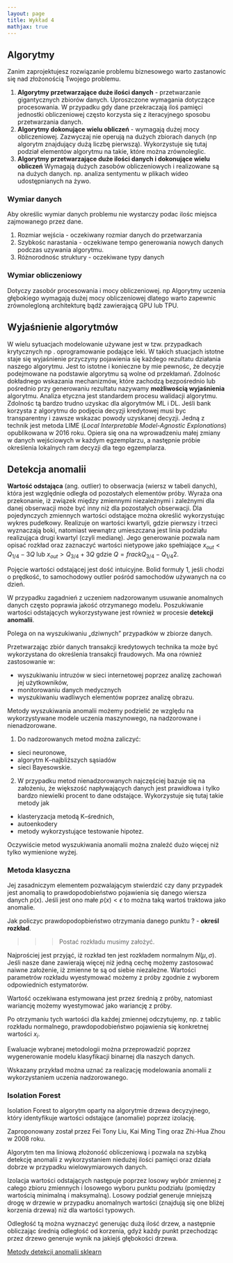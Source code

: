 ```yaml
---
layout: page
title: Wykład 4
mathjax: true
---
```


## Algorytmy

Zanim zaprojektujesz rozwiązanie problemu biznesowego warto zastanowic się nad złożonością 
Twojego problemu.

1. **Algorytmy przetwarzające duże ilości danych**  - przetwarzanie gigantycznych zbiorów danych. Uproszczone wymagania dotyczące procesowania. W przypadku gdy dane przekraczają iloś pamięci jednostki obliczeniowej często korzysta się z iteracyjnego sposobu przetwarzania danych. 
2. **Algorytmy dokonujące wielu obliczeń** - wymagają dużej mocy obliczeniowej. Zazwyczaj nie operują na dużych zbiorach danych (np algorytm znajdujący dużą liczbę pierwszą). Wykorzystuje się tutaj podział elementów algorytmu na takie, które można zrównoleglic. 
3. **Algorytmy przetwarzające duże ilości danych i dokonujące wielu obliczeń** Wymagają dużych zasobów obliczeniowych i realizowane są na dużych danych. np. analiza sentymentu w plikach wideo udostępnianych na żywo.

### Wymiar danych
Aby określic wymiar danych problemu nie wystarczy podac ilośc miejsca zajmowanego przez dane. 
1. Rozmiar wejścia - oczekiwany rozmiar danych do przetwarzania
2. Szybkośc narastania - oczekiwane tempo generowania nowych danych podczas uzywania algorytmu.
3. Różnorodnośc struktury - oczekiwane typy danych

### Wymiar obliczeniowy
Dotyczy zasobór procesowania i mocy obliczeniowej. np Algorytmy uczenia głębokiego wymagają dużej mocy obliczeniowej dlatego warto zapewnic zrównolegloną architekturę bądź zawierającą GPU lub TPU. 

## Wyjaśnienie algorytmów 

W wielu sytuacjach modelowanie używane jest w tzw. przypadkach krytycznych np . oprogramowanie podające leki. 
W takich stuacjach istotne staje się wyjaśnienie przyczyny pojawienia się każdego rezultatu działania naszego algorytmu. Jest to istotne i konieczne by mie pewnośc, że decyzje podejmowane na podstawie algorytmu są wolne od przekłamań. Zdolnośc dokładnego wskazania mechanizmów, które zachodzą bezpośrednio lub pośrednio przy generowaniu rezultatu nazywamy **możliwością wyjaśnienia** algorytmu. Analiza etyczna jest standardem procesu walidacji algorytmu. 
Zdolnośc tą bardzo trudno uzyskac dla algorytmów ML i DL. Jeśli bank korzysta z algorytmu do podjęcia decyzji kredytowej musi byc transparentny i zawsze wskazac powody uzyskanej decyzji. Jedną z technik jest metoda LIME (*Local Interpretable Model-Agnostic Explonations*) opublikowana w 2016 roku. Opiera się ona na wprowadzeniu małej zmiany w danych wejściowych w każdym egzemplarzu, a następnie próbie określenia lokalnych ram decyzji dla tego egzemplarza. 

## Detekcja anomalii 

**Wartość odstająca** (ang. outlier) to obserwacja (wiersz w tabeli danych), która jest względnie odległa od pozostałych elementów próby. Wyraża ona przekonanie, iż związek między zmiennymi niezależnymi i zależnymi dla danej obserwacji może być inny niż dla pozostałych obserwacji.
Dla pojedynczych zmiennych wartości odstające można określić wykorzystując wykres pudełkowy. Realizuje on wartości kwartyli, gdzie pierwszy i trzeci wyznaczają boki, natomiast wewnątrz umieszczana jest linia podziału realizująca drugi kwartyl (czyli medianę). Jego generowanie pozwala nam opisać rozkład oraz zaznaczyć wartości nietypowe jako spełniające $x_{out} < Q_{1/4} - 3Q$ lub $x_{out} > Q_{3/4} + 3Q$ gdzie $Q = frack{Q_{3/4}-Q_{1/4}}{2}$.

Pojęcie wartości odstającej jest dość intuicyjne. Bolid formuły 1, jeśli chodzi o prędkość, to samochodowy outlier pośród samochodów używanych na co dzień.

W przypadku zagadnień z uczeniem nadzorowanym usuwanie anomalnych danych często poprawia jakość otrzymanego modelu.
Poszukiwanie wartości odstających wykorzystywane jest również w procesie **detekcji anomalii**. 

Polega on na wyszukiwaniu „dziwnych” przypadków w zbiorze danych. 

Przetwarzając zbiór danych transakcji kredytowych technika ta może być wykorzystana do określenia transakcji fraudowych. Ma ona również zastosowanie w:
-  wyszukiwaniu intruzów w sieci internetowej poprzez analizę zachowań jej użytkowników, 
-  monitorowaniu danych medycznych 
-  wyszukiwaniu wadliwych elementów poprzez analizę obrazu. 

Metody wyszukiwania anomalii możemy podzielić ze względu na wykorzystywane modele uczenia maszynowego, na nadzorowane i nienadzorowane. 

1. Do nadzorowanych metod można zaliczyć:
- sieci neuronowe, 
- algorytm K–najbliższych sąsiadów 
- sieci Bayesowskie. 

2. W przypadku metod nienadzorowanych najczęściej bazuje się na założeniu, że większość napływających danych jest prawidłowa i tylko bardzo niewielki procent to dane odstające. 
Wykorzystuje się tutaj takie metody jak 
- klasteryzacja metodą K–średnich, 
- autoenkodery
- metody wykorzystujące testowanie hipotez. 

Oczywiście metod wyszukiwania anomalii można znaleźć dużo więcej niż tylko wymienione wyżej.

### Metoda klasyczna

Jej zasadniczym elementem pozwalającym stwierdzić czy dany przypadek jest anomalią to prawdopodobieństwo pojawienia się danego wiersza danych $p(x)$. Jeśli jest ono małe $p(x)<\epsilon$ to można taką wartoś traktowa jako anomalie.

Jak policzyc prawdopodopbieństwo otrzymania danego punktu ? - **określ rozkład**. 

>>> Postać rozkładu musimy założyć.

Najprościej jest przyjąć, iż rozkład ten jest rozkładem normalnym $N(\mu,\sigma)$. 
Jeśli nasze dane zawierają więcej niż jedną cechę możemy zastosować naiwne założenie, iż zmienne te są od siebie niezależne. Wartości parametrów rozkładu wyestymować możemy z próby zgodnie z wyborem odpowiednich estymatorów. 

Wartość oczekiwana estymowana jest przez średnią z próby, natomiast wariancję możemy wyestymować jako wariancję z próby. 

Po otrzymaniu tych wartości dla każdej zmiennej odczytujemy, np. z tablic rozkładu normalnego, prawdopodobieństwo pojawienia się konkretnej wartości $x_i$. 

Ewaluacje wybranej metodologii można przeprowadzić poprzez wygenerowanie modelu klasyfikacji binarnej dla naszych danych. 

Wskazany przykład można uznać za realizację modelowania anomalii z wykorzystaniem uczenia nadzorowanego.


### Isolation Forest 

Isolation Forest to algorytm oparty na algorytmie drzewa decyzyjnego, który identyfikuje wartości odstające (anomalie) poprzez izolację.

Zaproponowany został przez Fei Tony Liu, Kai Ming Ting oraz Zhi-Hua Zhou w 2008 roku.

Algorytm ten ma liniową złożoność obliczeniową i pozwala na szybką detekcję anomalii z wykorzystaniem niedużej ilości pamięci oraz działa dobrze w przypadku wielowymiarowych danych.

Izolacja wartości odstających następuje poprzez losowy wybór zmiennej z całego zbioru zmiennych i losowego wyboru punktu podziału (pomiędzy wartością minimalną i maksymalną). Losowy podział generuje mniejszą drogę w drzewie w przypadku anomalnych wartości (znajdują się one bliżej korzenia drzewa) niż dla wartości typowych.

 Odległość tą można wyznaczyć generując dużą ilość drzew, a następnie obliczając średnią odległość od korzenia, gdyż każdy punkt przechodząc przez drzewo generuje wynik na jakiejś głębokości drzewa.

 [Metody detekcji anomalii sklearn](https://scikit-learn.org/0.20/auto_examples/plot_anomaly_comparison.html)